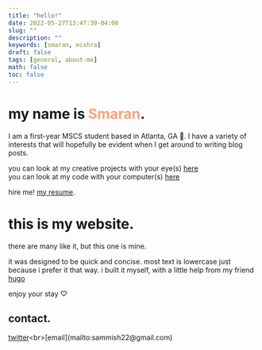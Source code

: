 ```yaml
---
title: "hello!"
date: 2022-05-27T13:47:39-04:00
slug: ""
description: ""
keywords: [smaran, mishra]
draft: false
tags: [general, about-me]
math: false
toc: false
---
```

# my name is <span style="color:#ffa07a">Smaran</span>.
I am a first-year MSCS student based in Atlanta, GA 🐝. I have a variety of interests that will hopefully be evident when I get around to writing blog posts.

you can look at my creative projects with your eye(s) [here](https://sammi.sh)<br>
you can look at my code with your computer(s) [here](https://github.com/smaran-m)

hire me! [my resume](/docs/SmaranMishraResume.pdf).

# this is my website.
there are many like it, but this one is mine.

it was designed to be quick and concise. most text is lowercase just because i prefer it that way.
i built it myself, with a little help from my friend [hugo](https://gohugo.io/)

enjoy your stay ♡

## contact.
[twitter](https://www.twitter.com/smaran_)<br>[email](mailto:sammish22@gmail.com)